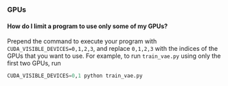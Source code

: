 ### GPUs

#### How do I limit a program to use only some of my GPUs?

Prepend the command to execute your program with `CUDA_VISIBLE_DEVICES=0,1,2,3`,
and replace `0,1,2,3` with the indices of the GPUs that you want to use. For example,
to run `train_vae.py` using only the first two GPUs, run
```python
CUDA_VISIBLE_DEVICES=0,1 python train_vae.py
```
